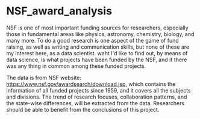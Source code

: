 # NSF_award_analysis

NSF is one of most important funding sources for researchers, especially those in fundamental areas like physics, astronomy, chemistry, biology, and many more. To do a good research is one aspect of the game of fund raising, as well as writing and communication skills, but none of these are my interest here, as a data scientist. waht I'd like to find out, by means of data science, is what projects have been funded by the NSF, and if there was any thing in common among these funded projects. 

The data is from NSF website: https://www.nsf.gov/awardsearch/download.jsp, which contains the information of all funded projects since 1959, and it covers all the subjects and divisions. The trend of research focuses, collaboration patterns, and the state-wise differences, will be extracted from the data. Researchers should be able to benefit from the conclusions of this project.
